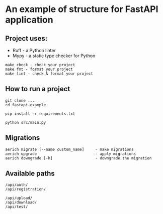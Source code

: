 # An example of structure for FastAPI application


## Project uses:
* Ruff - a Python linter
* Mypy - a static type checker for Python
```
make check - check your project
make fmt - format your project
make lint - check & format your project
```


###
## How to run a project
```
git clone ...
cd fastapi-example
```
```
pip install -r requirements.txt
```
```
python src/main.py
```

###
## Migrations
```
aerich migrate [--name custom_name]     - make migrations
aerich upgrade                          - apply migrations
aerich downgrade [-h]                   - downgrade the migration
```

###
## Available paths
```
/api/auth/
/api/registration/

/api/upload/
/api/download/
/api/test/
```
